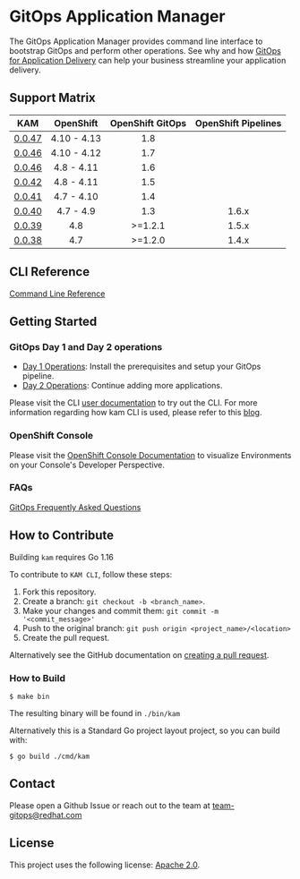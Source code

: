 # GitOps Application Manager

The GitOps Application Manager provides command line interface to bootstrap GitOps and perform other operations. See why and how [GitOps for Application Delivery](./docs/README.md) can help your business streamline your application delivery.

## Support Matrix

|                                  KAM                                   |   OpenShift   | OpenShift GitOps | OpenShift Pipelines |
| :--------------------------------------------------------------------: | :-----------: | :--------------: | :-----------------: |
| [0.0.47](https://github.com/redhat-developer/kam/releases/tag/v0.0.47) |  4.10 - 4.13  |       1.8        |                     |
| [0.0.46](https://github.com/redhat-developer/kam/releases/tag/v0.0.46) |  4.10 - 4.12  |       1.7        |                     |
| [0.0.46](https://github.com/redhat-developer/kam/releases/tag/v0.0.46) |  4.8  - 4.11  |       1.6        |                     |
| [0.0.42](https://github.com/redhat-developer/kam/releases/tag/v0.0.42) |  4.8  - 4.11  |       1.5        |                     |
| [0.0.41](https://github.com/redhat-developer/kam/releases/tag/v0.0.41) |  4.7  - 4.10  |       1.4        |                     |
| [0.0.40](https://github.com/redhat-developer/kam/releases/tag/v0.0.40) |  4.7  - 4.9   |       1.3        |        1.6.x        |
| [0.0.39](https://github.com/redhat-developer/kam/releases/tag/v0.0.39) |      4.8      |      >=1.2.1     |        1.5.x        |
| [0.0.38](https://github.com/redhat-developer/kam/releases/tag/v0.0.38) |      4.7      |      >=1.2.0     |        1.4.x        |


## CLI Reference

[Command Line Reference](./docs/commands/README.md)

## Getting Started

### GitOps Day 1 and Day 2 operations

- [Day 1 Operations](docs/journey/day1): Install the prerequisites and setup your GitOps pipeline.
- [Day 2 Operations](docs/journey/day2): Continue adding more applications.

Please visit the CLI [user documentation](./docs/README.md) to try out the CLI. For more information regarding how kam CLI is used, please refer to this [blog](https://developers.redhat.com/articles/2021/07/21/bootstrap-gitops-red-hat-openshift-pipelines-and-kam-cli).

### OpenShift Console

Please visit the [OpenShift Console Documentation](./docs/devconsole) to visualize Environments on your Console's Developer Perspective.

### FAQs

[GitOps Frequently Asked Questions](./docs/FAQ/GitopsFAQ.md)

## How to Contribute

Building `kam` requires Go 1.16

To contribute to `KAM CLI`, follow these steps:

1. Fork this repository.
2. Create a branch: `git checkout -b <branch_name>`.
3. Make your changes and commit them: `git commit -m '<commit_message>'`
4. Push to the original branch: `git push origin <project_name>/<location>`
5. Create the pull request.

Alternatively see the GitHub documentation on [creating a pull request](https://help.github.com/en/github/collaborating-with-issues-and-pull-requests/creating-a-pull-request).

### How to Build

```shell
$ make bin
```

The resulting binary will be found in `./bin/kam`

Alternatively this is a Standard Go project layout project, so you can build with:

```shell
$ go build ./cmd/kam
```

## Contact

Please open a Github Issue or reach out to the team at [team-gitops@redhat.com](mailto:team-gitops@redhat.com)

## License

This project uses the following license: [Apache 2.0](./LICENSE).
